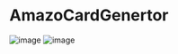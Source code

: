 # AmazoCardGenertor
![image](https://user-images.githubusercontent.com/66269103/193437991-755ca75b-31e2-430c-8b34-82601e031045.png)
![image](https://user-images.githubusercontent.com/66269103/193437999-62839cd1-32c0-4909-a89d-87a63fb25845.png)
